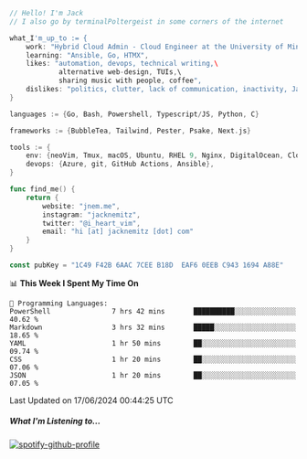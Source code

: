 ```go
// Hello! I'm Jack
// I also go by terminalPoltergeist in some corners of the internet

what_I'm_up_to := {
    work: "Hybrid Cloud Admin - Cloud Engineer at the University of Minnesota",
    learning: "Ansible, Go, HTMX",
    likes: "automation, devops, technical writing,\
            alternative web-design, TUIs,\
            sharing music with people, coffee",
    dislikes: "politics, clutter, lack of communication, inactivity, Java",
}

languages := {Go, Bash, Powershell, Typescript/JS, Python, C}

frameworks := {BubbleTea, Tailwind, Pester, Psake, Next.js}

tools := {
    env: {neoVim, Tmux, macOS, Ubuntu, RHEL 9, Nginx, DigitalOcean, Cloudflare},
    devops: {Azure, git, GitHub Actions, Ansible},
}

func find_me() {
    return {
        website: "jnem.me",
        instagram: "jacknemitz",
        twitter: "@i_heart_vim",
        email: "hi [at] jacknemitz [dot] com"
    }
}

const pubKey = "1C49 F42B 6AAC 7CEE B18D  EAF6 0EEB C943 1694 A88E"
```

<!--START_SECTION:waka-->
📊 **This Week I Spent My Time On** 

```text
💬 Programming Languages: 
PowerShell               7 hrs 42 mins       ██████████░░░░░░░░░░░░░░░   40.62 % 
Markdown                 3 hrs 32 mins       █████░░░░░░░░░░░░░░░░░░░░   18.65 % 
YAML                     1 hr 50 mins        ██░░░░░░░░░░░░░░░░░░░░░░░   09.74 % 
CSS                      1 hr 20 mins        ██░░░░░░░░░░░░░░░░░░░░░░░   07.06 % 
JSON                     1 hr 20 mins        ██░░░░░░░░░░░░░░░░░░░░░░░   07.05 % 
```


 Last Updated on 17/06/2024 00:44:25 UTC
<!--END_SECTION:waka-->

##### What I'm Listening to...

[![spotify-github-profile](https://spotify-github-profile.vercel.app/api/view?uid=jack.nemitz&cover_image=true&show_offline=true&bar_color=53b14f&bar_color_cover=false&background_color=121212FF)](https://spotify-github-profile.vercel.app/api/view?uid=jack.nemitz&redirect=true)

